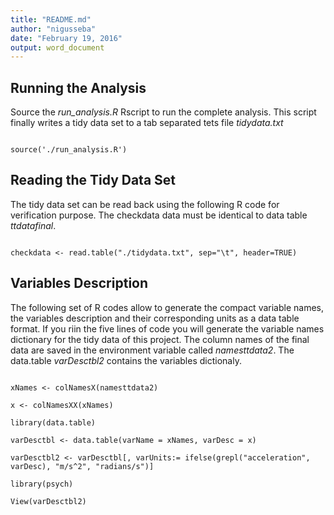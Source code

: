 ```yaml
---
title: "README.md"
author: "nigusseba"
date: "February 19, 2016"
output: word_document
---
```



## Running the Analysis
Source the *run_analysis.R* Rscript to run the complete analysis. This script finally writes a tidy data 
set to a tab separated tets file *tidydata.txt* 

```{r, echo=FALSE}

source('./run_analysis.R')
```

## Reading the Tidy Data Set
The tidy data set can be read back using the following R code for verification purpose. The checkdata data 
must be identical to data table *ttdatafinal*.

```{r, ech=FALSE}

checkdata <- read.table("./tidydata.txt", sep="\t", header=TRUE)
```

## Variables Description
The following set of R codes allow to generate the compact variable names, the variables description and 
their corresponding units as a data table format. If you riin the five lines of code you will generate the 
variable names dictionary for the tidy data of this project. The column names of the final data are saved 
in the environment variable called *namesttdata2*. The data.table *varDesctbl2* contains the variables
dictionaly.

```{r, ech=FALSE}

xNames <- colNamesX(namesttdata2)

x <- colNamesXX(xNames)

library(data.table)

varDesctbl <- data.table(varName = xNames, varDesc = x)

varDesctbl2 <- varDesctbl[, varUnits:= ifelse(grepl("acceleration", varDesc), "m/s^2", "radians/s")]

library(psych)

View(varDesctbl2)
```

